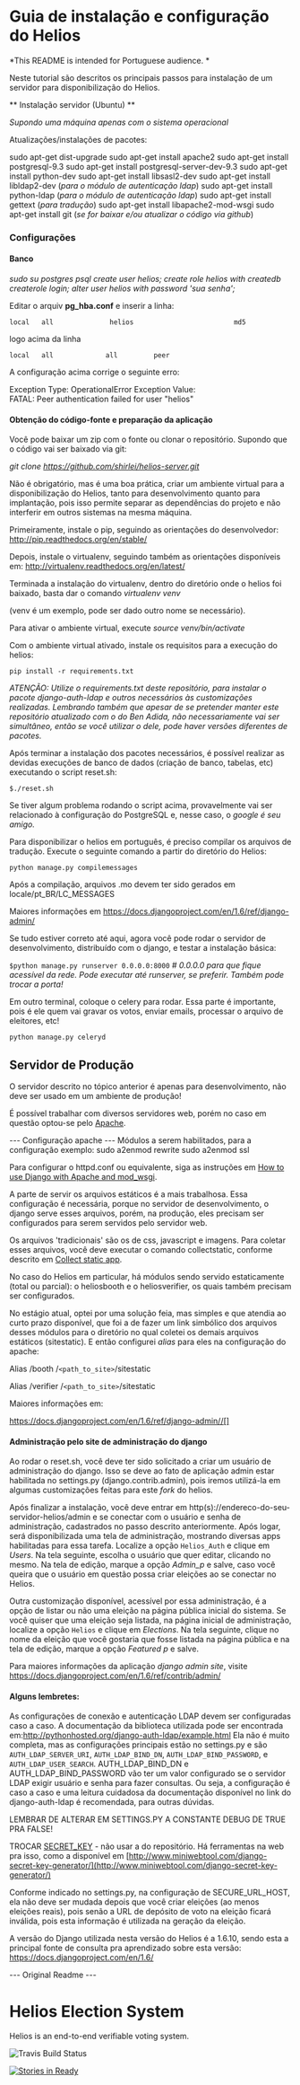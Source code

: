 

# Guia de instalação e configuração do Helios

*This README is intended for Portuguese audience. *

Neste tutorial são descritos os principais passos para instalação de um servidor para disponibilização do Helios.

** Instalação servidor (Ubuntu) **

*Supondo uma máquina apenas com o sistema operacional*

Atualizações/instalações de pacotes:

sudo apt-get dist-upgrade
sudo apt-get install apache2
sudo apt-get install postgresql-9.3
sudo apt-get install postgresql-server-dev-9.3
sudo apt-get install python-dev
sudo apt-get install libsasl2-dev
sudo apt-get install libldap2-dev (*para o módulo de autenticação ldap*)
sudo apt-get install python-ldap (*para o módulo de autenticação ldap*)
sudo apt-get install gettext (*para tradução*)
sudo apt-get install libapache2-mod-wsgi
sudo apt-get install git (*se for baixar e/ou atualizar o código via github*)


### Configurações
#### Banco
*sudo su postgres*
*psql*
*create user helios;*
*create role helios with createdb createrole login;*
*alter user helios with password 'sua senha';*

Editar o arquiv **pg_hba.conf** e inserir a linha:

`local   all              helios                         md5` 

logo acima da linha

`local   all             all         peer`

A configuração acima corrige o seguinte erro:

> 
Exception Type: 	OperationalError
Exception Value: 	
FATAL:  Peer authentication failed for user "helios"


#### Obtenção do código-fonte e preparação da aplicação

Você pode baixar um zip com o fonte ou clonar o repositório. Supondo que o código vai ser baixado via git:

*git clone https://github.com/shirlei/helios-server.git*


Não é obrigatório, mas é uma boa prática, criar um ambiente virtual para a disponibilização do Helios, tanto para desenvolvimento quanto para implantação, pois isso permite separar as dependências do projeto e não interferir em outros sistemas na mesma máquina. 

Primeiramente, instale o pip, seguindo as orientações do desenvolvedor:
http://pip.readthedocs.org/en/stable/

Depois, instale o virtualenv, seguindo também as orientações disponíveis em:
http://virtualenv.readthedocs.org/en/latest/

Terminada a instalação do virtualenv,  dentro do diretório onde o helios foi baixado, basta dar o comando 
*virtualenv venv*

(venv é um exemplo, pode ser dado outro nome se necessário).

Para ativar o ambiente virtual, execute
*source venv/bin/activate*

Com o ambiente virtual ativado, instale os requisitos para a execução do helios:

`pip install -r requirements.txt`  

*ATENÇÃO: Utilize o requirements.txt deste repositório, para instalar o pacote django-auth-ldap e outros necessários às customizações realizadas. Lembrando também que apesar de se pretender manter este repositório atualizado com o do Ben Adida, não necessariamente vai ser simultâneo, então se você utilizar o dele, pode haver versões diferentes de pacotes.*

Após terminar a instalação dos pacotes necessários, é possível realizar as devidas execuções de banco de dados (criação de banco, tabelas, etc) executando o script reset.sh:

`$./reset.sh`

Se tiver algum problema rodando o script acima, provavelmente vai ser relacionado à configuração do PostgreSQL e, nesse caso, o *google é seu amigo.*

Para disponibilizar o helios em português, é preciso compilar os arquivos de tradução. Execute o seguinte comando a partir do diretório do Helios:

`python manage.py compilemessages`

Após a compilação, arquivos .mo devem ter sido gerados em locale/pt_BR/LC_MESSAGES

Maiores informações em https://docs.djangoproject.com/en/1.6/ref/django-admin/

Se tudo estiver correto até aqui, agora você pode rodar o servidor de desenvolvimento, distribuído com o django, e testar a instalação básica:

`$python manage.py runserver 0.0.0.0:8000` *# 0.0.0.0 para que fique acessível da rede. Pode executar até runserver, se preferir. Também pode trocar a porta!*

Em outro terminal, coloque o celery para rodar. Essa parte é importante, pois é ele quem vai gravar os votos, enviar emails, processar o arquivo de eleitores, etc!

`python manage.py celeryd`


## Servidor de Produção

O servidor descrito no tópico anterior é apenas para desenvolvimento, não deve ser usado em um ambiente de produção! 

É possível trabalhar com diversos servidores web, porém no caso em questão optou-se pelo [Apache](https://docs.djangoproject.com/en/1.6/topics/install/#install-apache-and-mod-wsgi).

--- Configuração apache ---
Módulos a serem habilitados, para a configuração exemplo:
sudo a2enmod rewrite
sudo a2enmod ssl

Para configurar o httpd.conf ou equivalente, siga as instruções em [How to use Django with Apache and mod_wsgi](https://docs.djangoproject.com/en/1.6/howto/deployment/wsgi/modwsgi/).


A parte de servir os arquivos estáticos é a mais trabalhosa. Essa configuração é necessária, porque no servidor de desenvolvimento, o django serve esses arquivos, porém, na produção, eles precisam ser configurados para serem servidos pelo servidor web.

Os arquivos 'tradicionais' são os de css, javascript e imagens. Para coletar esses arquivos, você deve executar o comando collectstatic, conforme descrito em [Collect static app](https://docs.djangoproject.com/en/1.6/ref/contrib/staticfiles//).

No caso do Helios em particular, há módulos sendo servido estaticamente (total ou parcial): o heliosbooth e o heliosverifier, os quais também precisam ser configurados.

No estágio atual, optei por uma solução feia, mas simples e que atendia ao curto prazo disponível, que foi a de fazer um link simbólico dos arquivos desses módulos para o diretório no qual coletei os demais arquivos estáticos (sitestatic). E então configurei *alias* para eles na configuração do apache:

Alias /booth /`<path_to_site>`/sitestatic

Alias /verifier /`<path_to_site>`/sitestatic


Maiores informações em:

https://docs.djangoproject.com/en/1.6/ref/django-admin//[]

#### Administração pelo site de administração do django

Ao rodar o reset.sh, você deve ter sido solicitado a criar um usuário de administração do django. Isso se deve ao fato de aplicação admin estar habilitada no settings.py (django.contrib.admin), pois iremos utilizá-la em algumas customizações feitas para este *fork* do helios.

Após finalizar a instalação, você deve entrar em http(s)://endereco-do-seu-servidor-helios/admin e se conectar com o usuário e senha de administração, cadastrados no passo descrito anteriormente. Após logar, será disponibilizada uma tela de administração, mostrando diversas apps habilitadas para essa tarefa. Localize a opção `Helios_Auth` e clique em *Users*. Na tela seguinte, escolha o usuário que quer editar, clicando no mesmo. Na tela de edição, marque a opção *Admin_p* e salve, caso você queira que o usuário em questão possa criar eleições ao se conectar no Helios.

Outra customização disponível, acessível por essa administração, é a opção de listar ou não uma eleição na página pública inicial do sistema. Se você quiser que uma eleição seja listada, na página inicial de administração, localize a opção `Helios` e clique em *Elections*. Na tela seguinte, clique no nome da eleição que você gostaria que fosse listada na página pública e na tela de edição, marque a opção *Featured p* e salve.

Para maiores informações da aplicação *django admin site*, visite https://docs.djangoproject.com/en/1.6/ref/contrib/admin/

#### Alguns lembretes:

As configurações de conexão e autenticação LDAP devem ser configuradas caso a caso. 
A documentação da biblioteca utilizada pode ser encontrada em:http://pythonhosted.org/django-auth-ldap/example.html
Ela não é muito completa, mas as configurações principais estão no settings.py e são `AUTH_LDAP_SERVER_URI`, `AUTH_LDAP_BIND_DN`, `AUTH_LDAP_BIND_PASSWORD`, e `AUTH_LDAP_USER_SEARCH`. AUTH_LDAP_BIND_DN e AUTH_LDAP_BIND_PASSWORD vão ter um valor configurado se o servidor LDAP exigir usuário e senha para fazer consultas. Ou seja, a configuração é caso a caso e uma leitura cuidadosa da documentação disponível no link do django-auth-ldap é recomendada, para outras dúvidas.

LEMBRAR DE ALTERAR EM SETTINGS.PY A CONSTANTE DEBUG DE TRUE PRA FALSE!

TROCAR [SECRET_KEY](https://docs.djangoproject.com/en/dev/ref/settings/#std:setting-SECRET_KEY) - não usar a do repositório. Há ferramentas na web pra isso, como a disponível em [http://www.miniwebtool.com/django-secret-key-generator/](http://www.miniwebtool.com/django-secret-key-generator/)

Conforme indicado no settings.py, na configuração de SECURE_URL_HOST, ela não deve ser mudada depois que você criar eleições (ao menos eleições reais), pois senão a URL de depósito de voto na eleição ficará inválida, pois esta informação é utilizada na geração da eleição.

A versão do Django utilizada nesta versão do Helios é a 1.6.10, sendo esta a principal fonte de consulta pra aprendizado sobre esta versão: https://docs.djangoproject.com/en/1.6/

--- Original Readme ---

# Helios Election System

Helios is an end-to-end verifiable voting system.

![Travis Build Status](https://travis-ci.org/benadida/helios-server.svg?branch=master)

[![Stories in Ready](https://badge.waffle.io/benadida/helios-server.png?label=ready&title=Ready)](https://waffle.io/benadida/helios-server)
